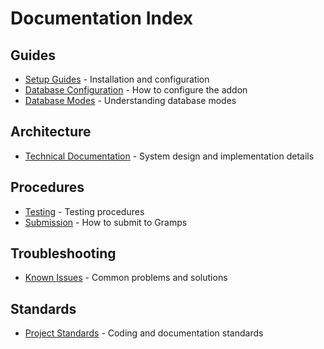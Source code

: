 # Documentation Index

## Guides
- [Setup Guides](guides/) - Installation and configuration
- [Database Configuration](guides/DATABASE_CONFIGURATION_GUIDE.md) - How to configure the addon
- [Database Modes](guides/DATABASE_MODES_DELETION_BEHAVIOR.md) - Understanding database modes

## Architecture
- [Technical Documentation](architecture/) - System design and implementation details

## Procedures
- [Testing](procedures/TESTING.md) - Testing procedures
- [Submission](procedures/SUBMISSION_GUIDE.md) - How to submit to Gramps

## Troubleshooting
- [Known Issues](troubleshooting/) - Common problems and solutions

## Standards
- [Project Standards](standards/) - Coding and documentation standards
